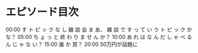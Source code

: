 # エピソード目次

00:00  す ト ピ ッ ク な し 雑 談 会 ま あ、 雑 談 で す っ て い う ト ピ ッ ク か な？
05:00  ち ょ っ と 終 わ り ま せ ん か？
10:00  あ れ は な ん だ し ゃ べ る ん じ ゃ な い？
15:00  誰 か 買？
20:00 50万円が話題に